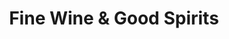 ---
title: "Fine Wine & Good Spirits"
url: /collegeville/fine-wine-und-good-spirits/
shop: Spirituosen
---